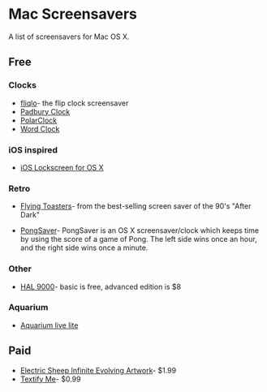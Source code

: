 # Mac Screensavers

A list of screensavers for Mac OS X.

## Free

### Clocks

* [fliqlo](http://fliqlo.com/)- the flip clock screensaver
* [Padbury Clock](http://padbury.me/clock/)
* [PolarClock](http://blog.pixelbreaker.com/polarclock)
* [Word Clock](https://www.simonheys.com/wordclock/)

### iOS inspired

* [iOS Lockscreen for OS X](http://littleendiangamestudios.com/project/ios-7-screen-saver/)

### Retro

* [Flying Toasters](http://en.infinisys.co.jp/product/flyingtoasters/index.shtml)- from the best-selling screen saver of the 90's "After Dark"

* [PongSaver](http://rogueamoeba.com/freebies/)- PongSaver is an OS X screensaver/clock which keeps time by using the score of a game of Pong. The left side wins once an hour, and the right side wins once a minute.

### Other

* [HAL 9000](http://www.halproject.com/)- basic is free, advanced edition is $8

### Aquarium

* [Aquarium live lite](https://itunes.apple.com/us/app/aquarium-live-lite-relaxing/id462563503)

## Paid

* [Electric Sheep Infinite Evolving Artwork](https://itunes.apple.com/us/app/electric-sheep-infinite-evolving/id444604503)- $1.99
* [Textify Me](https://itunes.apple.com/us/app/textify-me/id470453599)- $0.99

